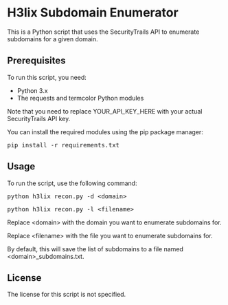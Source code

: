 <h1>H3lix Subdomain Enumerator</h1>
<p>This is a Python script that uses the SecurityTrails API to enumerate subdomains for a given domain.</p>
<h2>Prerequisites</h2>
<p>To run this script, you need:</p>
<ul>
  <li>Python 3.x</li>
  <li>The requests and termcolor Python modules</li>
</ul>
<p>Note that you need to replace YOUR_API_KEY_HERE with your actual SecurityTrails API key.</p>
<p>You can install the required modules using the pip package manager:</p>
<pre>pip install -r requirements.txt</pre>
<h2>Usage</h2>
<p>To run the script, use the following command:</p>
<pre>python h3lix_recon.py -d &lt;domain&gt;</pre>
<pre>python h3lix_recon.py -l &lt;filename&gt;</pre>
<p>Replace &lt;domain&gt; with the domain you want to enumerate subdomains for.</p>
<p>Replace &lt;filename&gt; with the file you want to enumerate subdomains for.</p>
<p>By default, this will save the list of subdomains to a file named &lt;domain&gt;_subdomains.txt.</p>
<h2>License</h2>
<p>The license for this script is not specified.</p>
